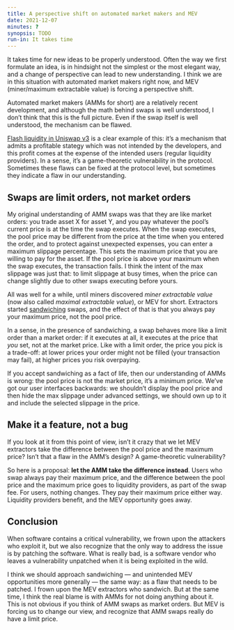 ```yaml
---
title: A perspective shift on automated market makers and MEV
date: 2021-12-07
minutes: ?
synopsis: TODO
run-in: It takes time
---
```


It takes time for new ideas to be properly understood.
Often the way we first formulate an idea,
is in hindsight not the simplest or the most elegant way,
and a change of perspective can lead to new understanding.
I think we are in this situation with automated market makers right now,
and MEV (miner/maximum extractable value) is forcing a perspective shift.

Automated market makers (<abbr>AMM</abbr>s for short) are a relatively recent development,
and although the math behind swaps is well understood,
I don’t think that this is the full picture.
Even if the swap itself is well understood, the mechanism can be flawed.

[Flash liquidity in Uniswap v3][flashlp] is a clear example of this:
it’s a mechanism that admits a profitable stategy which was not intended by the developers,
and this profit comes at the expense of the intended users (regular liquidity providers).
In a sense, it’s a game-theoretic vulnerability in the protocol.
Sometimes these flaws can be fixed at the protocol level,
but sometimes they indicate a flaw in our understanding.

[flashlp]: https://twitter.com/revertfinance/status/1409642606082940930

Swaps are limit orders, not market orders
-----------------------------------------

My original understanding of AMM swaps was that they are like market orders:
you trade asset X for asset Y,
and you pay whatever the pool’s current price is at the time the swap executes.
When the swap executes, the pool price may be different
from the price at the time when you entered the order,
and to protect against unexpected expenses,
you can enter a maximum slippage percentage.
This sets the maximum price that you are willing to pay for the asset.
If the pool price is above your maximum when the swap executes,
the transaction fails.
I think the intent of the max slippage was just that:
to limit slippage at busy times,
when the price can change slightly due to other swaps executing before yours.

All was well for a while,
until miners discovered _miner extractable value_
(now also called _maximal extractable value_), or MEV for short.
Extractors started [sandwiching][sandwiching] swaps,
and the effect of that is that you always pay your maximum price,
not the pool price.

In a sense,
in the presence of sandwiching,
a swap behaves more like a limit order than a market order:
if it executes at all, it executes at the price that _you_ set,
not at the market price.
Like with a limit order,
the price you pick is a trade-off:
at lower prices your order might not be filled (your transaction may fail),
at higher prices you risk overpaying.

[sandwiching]: https://ethereum.org/en/developers/docs/mev/#mev-examples-sandwich-trading

If you accept sandwiching as a fact of life,
then our understanding of <abbr>AMM</abbr>s is wrong:
the pool price is not the market price,
it’s a minimum price.
We’ve got our user interfaces backwards:
we shouldn’t display the pool price
and then hide the max slippage under advanced settings,
we should own up to it and include the selected slippage in the price.

Make it a feature, not a bug
----------------------------

If you look at it from this point of view,
isn’t it crazy that we let MEV extractors
take the difference between the pool price and the maximum price?
Isn’t that a flaw in the AMM’s design?
A game-theoretic vulnerability?

So here is a proposal: **let the AMM take the difference instead**.
Users who swap always pay their maximum price,
and the difference between the pool price and the maximum price
goes to liquidity providers, as part of the swap fee.
For users, nothing changes.
They pay their maximum price either way.
Liquidity providers benefit,
and the MEV opportunity goes away.

Conclusion
----------

When software contains a critical vulnerability,
we frown upon the attackers who exploit it,
but we also recognize that the only way to address the issue is by patching the software.
What is really bad,
is a software vendor who leaves a vulnerability unpatched
when it is being exploited in the wild.

I think we should approach sandwiching
— and unintended MEV opportunities more
generally — the same way: as a flaw that needs to be patched.
I frown upon the MEV extractors who sandwich.
But at the same time, I think the real blame is with <abbr>AMM</abbr>s
for not doing anything about it.
This is not obvious if you think of AMM swaps as market orders.
But MEV is forcing us to change our view,
and recognize that AMM swaps really do have a limit price.
